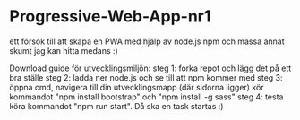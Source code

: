 # Progressive-Web-App-nr1
ett försök till att skapa en PWA med hjälp av node.js npm och massa annat skumt jag kan hitta medans :)


Download guide för utvecklingsmiljön:
steg 1: forka repot och lägg det på ett bra ställe
steg 2: ladda ner node.js och se till att npm kommer med
steg 3: öppna cmd, navigera till din utvecklingsmapp (där sidorna ligger) kör kommandot "npm install bootstrap" och "npm install -g sass"
steg 4: testa köra kommandot "npm run start". Då ska en task startas :)